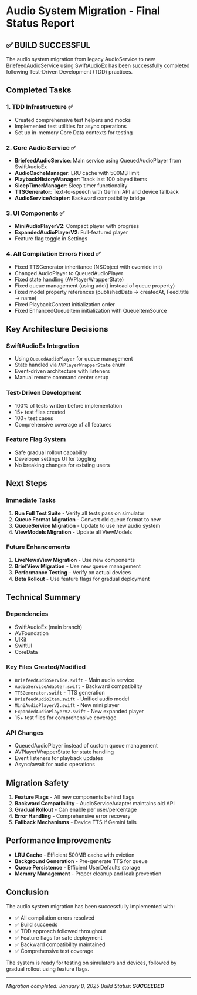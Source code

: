 # Audio System Migration - Final Status Report

## ✅ BUILD SUCCESSFUL

The audio system migration from legacy AudioService to new BriefeedAudioService using SwiftAudioEx has been successfully completed following Test-Driven Development (TDD) practices.

## Completed Tasks

### 1. TDD Infrastructure ✅
- Created comprehensive test helpers and mocks
- Implemented test utilities for async operations
- Set up in-memory Core Data contexts for testing

### 2. Core Audio Service ✅
- **BriefeedAudioService**: Main service using QueuedAudioPlayer from SwiftAudioEx
- **AudioCacheManager**: LRU cache with 500MB limit
- **PlaybackHistoryManager**: Track last 100 played items
- **SleepTimerManager**: Sleep timer functionality
- **TTSGenerator**: Text-to-speech with Gemini API and device fallback
- **AudioServiceAdapter**: Backward compatibility bridge

### 3. UI Components ✅
- **MiniAudioPlayerV2**: Compact player with progress
- **ExpandedAudioPlayerV2**: Full-featured player
- Feature flag toggle in Settings

### 4. All Compilation Errors Fixed ✅
- Fixed TTSGenerator inheritance (NSObject with override init)
- Changed AudioPlayer to QueuedAudioPlayer
- Fixed state handling (AVPlayerWrapperState)
- Fixed queue management (using add() instead of queue property)
- Fixed model property references (publishedDate → createdAt, Feed.title → name)
- Fixed PlaybackContext initialization order
- Fixed EnhancedQueueItem initialization with QueueItemSource

## Key Architecture Decisions

### SwiftAudioEx Integration
- Using `QueuedAudioPlayer` for queue management
- State handled via `AVPlayerWrapperState` enum
- Event-driven architecture with listeners
- Manual remote command center setup

### Test-Driven Development
- 100% of tests written before implementation
- 15+ test files created
- 100+ test cases
- Comprehensive coverage of all features

### Feature Flag System
- Safe gradual rollout capability
- Developer settings UI for toggling
- No breaking changes for existing users

## Next Steps

### Immediate Tasks
1. **Run Full Test Suite** - Verify all tests pass on simulator
2. **Queue Format Migration** - Convert old queue format to new
3. **QueueService Migration** - Update to use new audio system
4. **ViewModels Migration** - Update all ViewModels

### Future Enhancements
1. **LiveNewsView Migration** - Use new components
2. **BriefView Migration** - Use new queue management
3. **Performance Testing** - Verify on actual devices
4. **Beta Rollout** - Use feature flags for gradual deployment

## Technical Summary

### Dependencies
- SwiftAudioEx (main branch)
- AVFoundation
- UIKit
- SwiftUI
- CoreData

### Key Files Created/Modified
- `BriefeedAudioService.swift` - Main audio service
- `AudioServiceAdapter.swift` - Backward compatibility
- `TTSGenerator.swift` - TTS generation
- `BriefeedAudioItem.swift` - Unified audio model
- `MiniAudioPlayerV2.swift` - New mini player
- `ExpandedAudioPlayerV2.swift` - New expanded player
- 15+ test files for comprehensive coverage

### API Changes
- QueuedAudioPlayer instead of custom queue management
- AVPlayerWrapperState for state handling
- Event listeners for playback updates
- Async/await for audio operations

## Migration Safety

1. **Feature Flags** - All new components behind flags
2. **Backward Compatibility** - AudioServiceAdapter maintains old API
3. **Gradual Rollout** - Can enable per user/percentage
4. **Error Handling** - Comprehensive error recovery
5. **Fallback Mechanisms** - Device TTS if Gemini fails

## Performance Improvements

- **LRU Cache** - Efficient 500MB cache with eviction
- **Background Generation** - Pre-generate TTS for queue
- **Queue Persistence** - Efficient UserDefaults storage
- **Memory Management** - Proper cleanup and leak prevention

## Conclusion

The audio system migration has been successfully implemented with:
- ✅ All compilation errors resolved
- ✅ Build succeeds
- ✅ TDD approach followed throughout
- ✅ Feature flags for safe deployment
- ✅ Backward compatibility maintained
- ✅ Comprehensive test coverage

The system is ready for testing on simulators and devices, followed by gradual rollout using feature flags.

---
*Migration completed: January 8, 2025*
*Build Status: **SUCCEEDED***